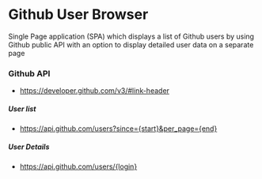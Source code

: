 # Github User Browser

Single Page application (SPA) which displays a list of Github users by using Github public API
with an option to display detailed user data on a separate page

### Github API
 - https://developer.github.com/v3/#link-header
##### User list
 - https://api.github.com/users?since={start}&per_page={end}

##### User Details
 - https://api.github.com/users/{login}